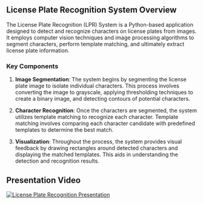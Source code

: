 ## License Plate Recognition System Overview

The License Plate Recognition (LPR) System is a Python-based application designed to detect and recognize characters on license plates from images. It employs computer vision techniques and image processing algorithms to segment characters, perform template matching, and ultimately extract license plate information.

### Key Components

1. **Image Segmentation**: The system begins by segmenting the license plate image to isolate individual characters. This process involves converting the image to grayscale, applying thresholding techniques to create a binary image, and detecting contours of potential characters.

2. **Character Recognition**: Once the characters are segmented, the system utilizes template matching to recognize each character. Template matching involves comparing each character candidate with predefined templates to determine the best match.

3. **Visualization**: Throughout the process, the system provides visual feedback by drawing rectangles around detected characters and displaying the matched templates. This aids in understanding the detection and recognition results.

## Presentation Video

[![License Plate Recognition Presentation](http://img.youtube.com/vi/jauZYPxVKFI/0.jpg)](http://www.youtube.com/watch?v=jauZYPxVKFI)

